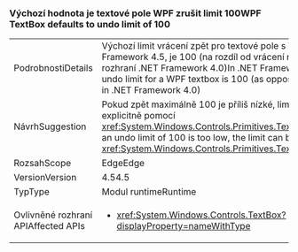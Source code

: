 ### <a name="wpf-textbox-defaults-to-undo-limit-of-100"></a><span data-ttu-id="3871d-101">Výchozí hodnota je textové pole WPF zrušit limit 100</span><span class="sxs-lookup"><span data-stu-id="3871d-101">WPF TextBox defaults to undo limit of 100</span></span>

|   |   |
|---|---|
|<span data-ttu-id="3871d-102">Podrobnosti</span><span class="sxs-lookup"><span data-stu-id="3871d-102">Details</span></span>|<span data-ttu-id="3871d-103">Výchozí limit vrácení zpět pro textové pole s WPF v rozhraní .NET Framework 4.5, je 100 (na rozdíl od vrácení neomezený počet v rozhraní .NET Framework 4.0)</span><span class="sxs-lookup"><span data-stu-id="3871d-103">In .NET Framework 4.5, the default undo limit for a WPF textbox is 100 (as opposed to being unlimited in .NET Framework 4.0)</span></span>|
|<span data-ttu-id="3871d-104">Návrh</span><span class="sxs-lookup"><span data-stu-id="3871d-104">Suggestion</span></span>|<span data-ttu-id="3871d-105">Pokud zpět maximálně 100 je příliš nízké, limit lze nastavit explicitně pomocí <xref:System.Windows.Controls.Primitives.TextBoxBase.UndoLimit></span><span class="sxs-lookup"><span data-stu-id="3871d-105">If an undo limit of 100 is too low, the limit can be set explicitly with <xref:System.Windows.Controls.Primitives.TextBoxBase.UndoLimit></span></span>|
|<span data-ttu-id="3871d-106">Rozsah</span><span class="sxs-lookup"><span data-stu-id="3871d-106">Scope</span></span>|<span data-ttu-id="3871d-107">Edge</span><span class="sxs-lookup"><span data-stu-id="3871d-107">Edge</span></span>|
|<span data-ttu-id="3871d-108">Version</span><span class="sxs-lookup"><span data-stu-id="3871d-108">Version</span></span>|<span data-ttu-id="3871d-109">4.5</span><span class="sxs-lookup"><span data-stu-id="3871d-109">4.5</span></span>|
|<span data-ttu-id="3871d-110">Typ</span><span class="sxs-lookup"><span data-stu-id="3871d-110">Type</span></span>|<span data-ttu-id="3871d-111">Modul runtime</span><span class="sxs-lookup"><span data-stu-id="3871d-111">Runtime</span></span>|
|<span data-ttu-id="3871d-112">Ovlivněné rozhraní API</span><span class="sxs-lookup"><span data-stu-id="3871d-112">Affected APIs</span></span>|<ul><li><xref:System.Windows.Controls.TextBox?displayProperty=nameWithType></li></ul>|

